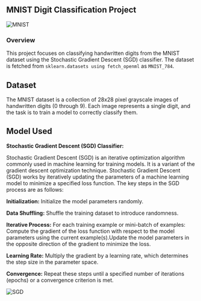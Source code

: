 ## MNIST Digit Classification Project
![MNIST](https://miro.medium.com/v2/resize:fit:1400/1*XdCMCaHPt-pqtEibUfAnNw.png)

### Overview

This project focuses on classifying handwritten digits from the MNIST dataset using the Stochastic Gradient Descent (SGD) classifier. The dataset is fetched from `sklearn.datasets using fetch_openml` as `MNIST_784`.

## Dataset

The MNIST dataset is a collection of 28x28 pixel grayscale images of handwritten digits (0 through 9). Each image represents a single digit, and the task is to train a model to correctly classify them.

## Model Used
**Stochastic Gradient Descent (SGD) Classifier:**

Stochastic Gradient Descent (SGD) is an iterative optimization algorithm commonly used in machine learning for training models. It is a variant of the gradient descent optimization technique. 
Stochastic Gradient Descent (SGD) works by iteratively updating the parameters of a machine learning model to minimize a specified loss function. The key steps in the SGD process are as follows:

**Initialization:** Initialize the model parameters randomly.

**Data Shuffling:** Shuffle the training dataset to introduce randomness.

**Iterative Process:** For each training example or mini-batch of examples: Compute the gradient of the loss function with respect to the model parameters using the current example(s).Update the model parameters in the opposite direction of the gradient to minimize the loss.

**Learning Rate:** Multiply the gradient by a learning rate, which determines the step size in the parameter space.

**Convergence:** Repeat these steps until a specified number of iterations (epochs) or a convergence criterion is met.

![SGD](https://miro.medium.com/v2/resize:fit:491/1*n4ftRAKEJu8-gLB3pzY0DA.png)


